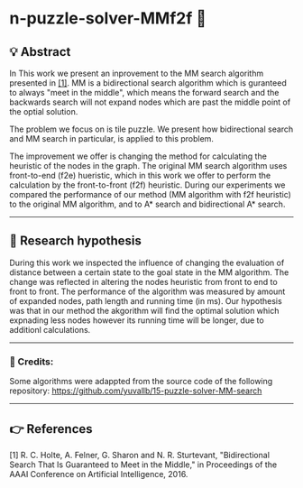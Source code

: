 #  n-puzzle-solver-MMf2f :two_men_holding_hands:


## :bulb: Abstract
In This work we present an inprovement to the MM search algorithm presented in [[1]](#1).
MM is a bidirectional search algorithm which is guranteed to always "meet in the middle", which means the forward search and the backwards search will not expand nodes which are 
past the middle point of the optial solution. 

The problem we focus on is tile puzzle. We present how bidirectional search and MM search in particular, is applied to this problem.

The improvement we offer is changing the method for calculating the heuristic of the nodes in the graph.
The original MM search algorithm uses front-to-end (f2e) hueristic, which in this work we offer to perform the calculation by the front-to-front (f2f) heuristic. 
During our experiments we compared the performance of our method (MM algorithm with f2f heuristic) to the original MM algorithm, and to A* search and bidirectional A* search.

---


##  :mag_right: Research hypothesis
During this work we inspected the influence of changing the evaluation of distance between a certain state to the goal state in the MM algorithm.
The change was reflected in altering the nodes heuristic from front to end to front to front. The performance of the algorithm was measured by amount of expanded nodes, 
path length and running time (in ms). 
Our hypothesis was that in our method the akgorithm will find the optimal solution which expnading less nodes however its running time 
will be longer, due to additionl calculations. 

---

### :ribbon: Credits:
Some algorithms were adappted from the source code of the following repository: https://github.com/yuvallb/15-puzzle-solver-MM-search

----

## :point_right: References
<a id="1">[1]</a>
R. C. Holte, A. Felner, G. Sharon and N. R. Sturtevant, "Bidirectional Search That Is Guaranteed to Meet in the Middle," 
in Proceedings of the AAAI Conference on Artificial Intelligence, 2016. 
